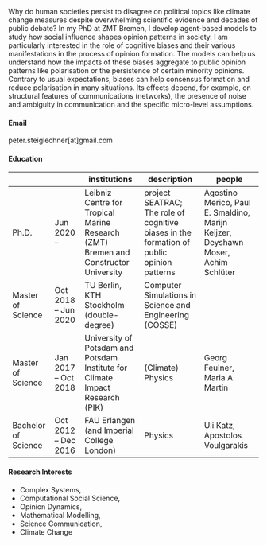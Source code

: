
Why do human societies persist to disagree on political topics like climate change measures despite overwhelming scientific evidence and decades of public debate? In my PhD at ZMT Bremen, I develop agent-based models to study how social influence shapes opinion patterns in society. I am particularly interested in the role of cognitive biases and their various manifestations in the process of opinion formation. The models can help us understand how the impacts of these biases aggregate to public opinion patterns like polarisation or the persistence of certain minority opinions. Contrary to usual expectations, biases can help consensus formation and reduce polarisation in many situations. Its effects depend, for example, on structural features of communications (networks), the presence of noise and ambiguity in communication and the specific micro-level assumptions. 



#### Email
peter.steiglechner[at]gmail.com

#### Education


|  |   | institutions  | description  | people  |
|---|---|---|---|---|
| Ph.D.  |  Jun 2020 – | Leibniz Centre for Tropical Marine Research (ZMT) Bremen and Constructor University  |  project SEATRAC; The role of cognitive biases in the formation of public opinion patterns | Agostino Merico, Paul E. Smaldino, Marijn Keijzer, Deyshawn Moser,  Achim Schlüter |
|  Master of Science |  Oct 2018 – Jun 2020 |  TU Berlin, KTH Stockholm (double-degree) | Computer Simulations in Science and Engineering (COSSE)  |    |
|  Master of Science |  Jan 2017 – Oct 2018  | University of Potsdam and Potsdam Institute for Climate Impact Research (PIK) |  (Climate) Physics  |  Georg Feulner, Maria A. Martin  |
| Bachelor of Science | Oct 2012 – Dec 2016 | FAU Erlangen (and Imperial College London) |  Physics  | Uli Katz, Apostolos Voulgarakis | 



#### Research Interests

- Complex Systems, 
- Computational Social Science, 
- Opinion Dynamics, 
- Mathematical Modelling, 
- Science Communication,
- Climate Change